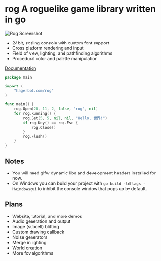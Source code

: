 rog A roguelike game library written in go
===
![Rog Screenshot](http://hagerbot.com/img/screenshot_rog_fov.png)

* 24bit, scaling console with custom font support
* Cross platform rendering and input
* Field of view, lighting, and pathfinding algorithms
* Procedural color and palette manipulation

[Documentation](http://hagerbot.com/rog/docs.html "Documentation")

```go
package main

import (
    "hagerbot.com/rog"
)

func main() {
    rog.Open(20, 11, 2, false, "rog", nil)
    for rog.Running() {
        rog.Set(5, 5, nil, nil, "Hello, 世界!")
        if rog.Key() == rog.Esc {
            rog.Close()
        }
        rog.Flush()
    }
}
```

Notes
-----
* You will need glfw dynamic libs and development headers installed for now.
* On Windows you can build your project with `go build -ldflags -Hwindowsgui` to inhibit the console window that pops up by default.

Plans
-----
* Website, tutorial, and more demos
* Audio generation and output
* Image (subcell) blitting
* Custom drawing callback
* Noise generators
* Merge in lighting
* World creation
* More fov algorithms
